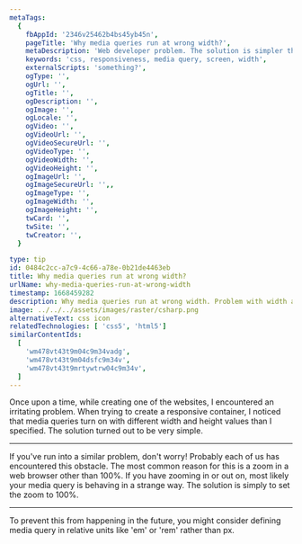 ```yaml
---
metaTags:
  {
    fbAppId: '2346v25462b4bs45yb45n',
    pageTitle: 'Why media queries run at wrong width?',
    metaDescription: 'Web developer problem. The solution is simpler than it sounds.',
    keywords: 'css, responsiveness, media query, screen, width',
    externalScripts: 'something?',
    ogType: '',
    ogUrl: '',
    ogTitle: '',
    ogDescription: '',
    ogImage: '',
    ogLocale: '',
    ogVideo: '',
    ogVideoUrl: '',
    ogVideoSecureUrl: '',
    ogVideoType: '',
    ogVideoWidth: '',
    ogVideoHeight: '',
    ogImageUrl: '',
    ogImageSecureUrl: '',,
    ogImageType: '',
    ogImageWidth: '',
    ogImageHeight: '',
    twCard: '',
    twSite: '',
    twCreator: '',
  }

type: tip
id: 0484c2cc-a7c9-4c66-a78e-0b21de4463eb
title: Why media queries run at wrong width?
urlName: why-media-queries-run-at-wrong-width
timestamp: 1668459282
description: Why media queries run at wrong width. Problem with width and height of browser.
image: ../../../assets/images/raster/csharp.png
alternativeText: css icon
relatedTechnologies: [ 'css5', 'html5']
similarContentIds:
  [
    'wm478vt43t9m04c9m34vadg',
    'wm478vt43t9m04dsfc9m34v',
    'wm478vt43t9mrtywtrw04c9m34v',
  ]
---
```


Once upon a time, while creating one of the websites, I encountered an irritating problem. When trying to create a responsive container, I noticed that media queries turn on with different width and height values than I specified. The solution turned out to be very simple.

---

If you've run into a similar problem, don't worry! Probably each of us has encountered this obstacle. The most common reason for this is a zoom in a web browser other than 100%. If you have zooming in or out on, most likely your media query is behaving in a strange way. The solution is simply to set the zoom to 100%.

---

To prevent this from happening in the future, you might consider defining media query in relative units like 'em' or 'rem' rather than px.
